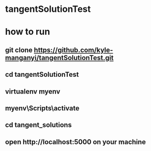 # tangentSolutionTest

# how to run
## git clone https://github.com/kyle-manganyi/tangentSolutionTest.git

## cd tangentSolutionTest
## virtualenv myenv
## myenv\Scripts\activate
## cd tangent_solutions
## open http://localhost:5000 on your machine
